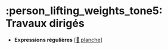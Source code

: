 # :person_lifting_weights_tone5: Travaux dirigés

- **Expressions régulières** [[:bookmark: planche]](regexp.pdf)
<!--
- **Graphes et parcours** [[:bookmark: planche]](graphes.pdf)
- **Graphes pondérés, chemins optimaux** [[:bookmark: planche]](graphes2.pdf)
- **Automates finis déterministes** [[:bookmark: planche]](afd.pdf)
- **Automates finis non déterministes** [[:bookmark: planche]](afnd.pdf)
- **Arbres couvrants** [[:bookmark: planche]](graphes3.pdf)
- **Théorème de Kleene** [[:bookmark: planche]](kleene.pdf)
- **Logique propositionnelle** [[:bookmark: planche]](logique.pdf)
- **Déduction naturelle** [[:bookmark: planche]](deducnat.pdf)
- **Classes P et NP** [[:bookmark: planche]](pnp.pdf)
- **Un exercice de réduction NP-complet** [[:bookmark: énoncé]](npcomplet.pdf)
- **Grammaires non contextuelles** [[:bookmark: planche]](grammaires.pdf)
-->
